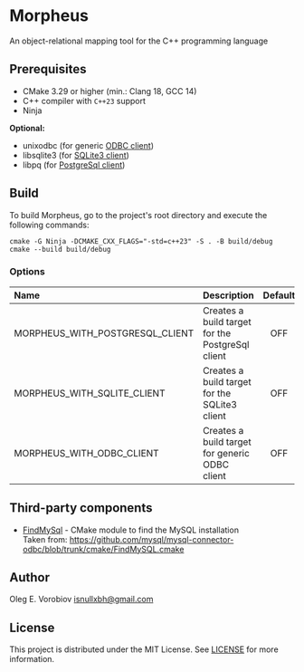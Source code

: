 # Morpheus

An object-relational mapping tool for the C++ programming language

## Prerequisites

- CMake 3.29 or higher (min.: Clang 18, GCC 14)
- C++ compiler with `C++23` support
- Ninja

**Optional:**

- unixodbc (for generic [ODBC client](Extras/Clients/Odbc))
- libsqlite3 (for [SQLite3 client](Extras/Clients/SQLite))
- libpq (for [PostgreSql client](Extras/Clients/PostgreSql))

## Build

To build Morpheus, go to the project's root directory and execute the following
commands:

```shell
cmake -G Ninja -DCMAKE_CXX_FLAGS="-std=c++23" -S . -B build/debug
cmake --build build/debug
```

### Options

| Name                            | Description                                      | Default | Since |
|:--------------------------------|:-------------------------------------------------|:-------:|:-----:|
| MORPHEUS_WITH_POSTGRESQL_CLIENT | Creates a build target for the PostgreSql client |   OFF   | 0.1.0 |
| MORPHEUS_WITH_SQLITE_CLIENT     | Creates a build target for the SQLite3 client    |   OFF   | 0.1.0 |
| MORPHEUS_WITH_ODBC_CLIENT       | Creates a build target for generic ODBC client   |   OFF   | 0.1.0 |

## Third-party components

- [FindMySql](Tools/CMake/Modules/FindMySql.cmake) - CMake module to find the MySQL installation  
  Taken from: https://github.com/mysql/mysql-connector-odbc/blob/trunk/cmake/FindMySQL.cmake

## Author

Oleg E. Vorobiov <isnullxbh@gmail.com>

## License

This project is distributed under the MIT License. See [LICENSE](LICENSE) for more
information.
